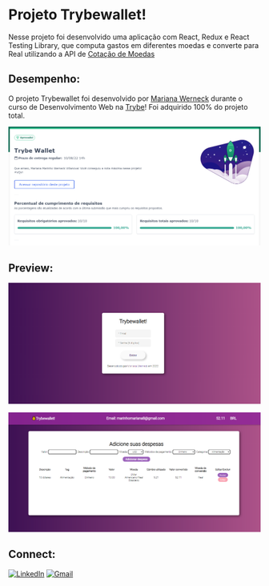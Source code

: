 # Projeto Trybewallet!

Nesse projeto foi desenvolvido uma aplicação com React, Redux e React Testing Library, que computa gastos em diferentes moedas e converte para Real utilizando a API de [Cotação de Moedas](https://docs.awesomeapi.com.br/api-de-moedas)

## Desempenho:

O projeto Trybewallet foi desenvolvido por [Mariana Werneck](https://www.linkedin.com/in/marinhomariana8/) durante o curso de Desenvolvimento Web na [Trybe](https://www.betrybe.com/)! Foi adquirido 100% do projeto total.

![Desempenho Trybewallet](src/images/trybewallet.PNG)

## Preview: 

![Preview Trybewallet](src/images/trybewallet2.PNG)

![Preview Trybewallet](src/images/trybewallet3.PNG)

## Connect:

[![LinkedIn](https://img.shields.io/badge/LinkedIn-0077B5?style=for-the-badge&logo=linkedin&logoColor=white)](https://www.linkedin.com/in/marinhomariana8/) [![Gmail](https://img.shields.io/badge/Gmail-D14836?style=for-the-badge&logo=gmail&logoColor=white
)](mailto:marinhomariana8@gmail.com)